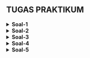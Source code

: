 ## TUGAS PRAKTIKUM

<details>
  <summary>
    <b>Soal-1</b>
  </summary>
  <p align="center">
    Time Limit = 1s
  </p>
  
  <p align="center">
    Memory Limit = 32MB
  </p>
  
1. Lengkapilah kode program berikut untuk menentukan penjumlahan antar bilangan dari setiap kemungkinan
   bilangan yang terdapat didalam array of integer arr[]. Panjang array adalah sebanyak integer n.
  
  ```c++
  #include<iostream>
  using namespace std;
  void penjumlahanSubset(int arr[], ..(a).., int r, ..(b)..){
    if (l > r) {
      cout << sum << " ";
      return;
    }
      penjumlahanSubset(arr, l+1, ..(c).., ..(d)..);
      penjumlahanSubset(arr, ..(e).., r, sum);
  }
  int main(){
    int n;
    cin >> n;
    int arr[n];
    for(int i=0;i<n;i++){
      cin >> arr[i];
    }
    penjumlahanSubset(arr, 0, n-1, 0);
    return 0;
  }
  ```
  #### Sampel output
|           Input        |          Ouput         |
| :--------------------: | :--------------------: |
| 3 <br> 5 4 3           |  12 9 8 5 7 4 3 0 <br> |
| 4 <br> 1 23 54 1000    | 1078 78 1024 24 1055 55 1001 1 1077 77 1023 23 1054 54 1000 0 <br> |
| 2 <br> 1 3             |  4 1 3 0<br>           |
| 3 <br> 5 4 3           |  12 9 8 5 7 4 3 0 <br> |

  ##### **Nb. 0 walaupun tidak tertulis tetap merupakan bagian dari bilangan.**
  
</details>

<details>
  <summary>
    <b>Soal-2</b>
  </summary>
  <p align="center">
    Time Limit = 1s
  </p>
  
  <p align="center">
    Memory Limit = 32MB
  </p>
  
2. Buatlah sebuah program yang dapat menghitung mundur dari bilangan n sampai 0 dengan menggunakan rekursif.
  
  #### Sampel output
|           Input        |          Ouput         |
| :--------------------: | :--------------------: |
| 5                      |  5 4 3 2 1             |
  
</details>

<details>
  <summary>
    <b>Soal-3</b>
  </summary>
  <p align="center">
    Time Limit = 1s
  </p>
  
  <p align="center">
    Memory Limit = 32MB
  </p>
  
3. Buatlah sebuah program yang dapat menghitung bilangan dari 0 sampai dengan n dengan menggunakan rekursif.
  
  #### Sampel output
|           Input        |          Ouput         |
| :--------------------: | :--------------------: |
| 5                      |  0 1 2 3 4 5           |
  
</details>

<details>
  <summary>
    <b>Soal-4</b>
  </summary>
  <p align="center">
    Time Limit = 1s
  </p>
  
  <p align="center">
    Memory Limit = 32MB
  </p>
  
4. Lengkapi kode program berikut sehingga didapat output yang diinginkan.

```c++
#include<iostream>
  using namespace std;
  void Persegi (int x, int y, int z){
    if(..(c)..){
      if(..(d)..){
        cout << ..(e)..;
        Persegi(z,y-1,z);
      }
    else{
        cout << "*";
        Persegi(..(f)..);
      }
    }
  }
  int main(){
    int p, l;
    cin >> p >> ..(a)..;
    Persegi(..(b)..);
    return 0;
}
```
  
  #### Sampel output
| Input  |          Ouput         | Input |          Ouput         |
| :----: | :--------------------: | :--------------------: | :--------------------: |
| 6  4    |  ****** <br> ****** <br> ****** <br> ****** | 7  3    |  ******* <br> ******* <br> *******|
  
</details>

<details>
  <summary>
    <b>Soal-5</b>
  </summary>
  <p align="center">
    Time Limit = 1s
  </p>
  
  <p align="center">
    Memory Limit = 32MB
  </p>
  
5. Perkalian merupakan penjumlahan berulang sebuah bilangan sebanyak pengalinya (2 × 3 ⇔ 2 + 2 + 2) Buatlah sebuah program yang menampilkan proses penjumlahan dari suatu perkalian
  
  #### Sampel output
|           Input        |          Ouput         |
| :--------------------: | :--------------------: |
| 2  3                   |  2 + 2 + 2 = 6           |
  
</details>




